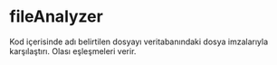 # fileAnalyzer
Kod içerisinde adı belirtilen dosyayı veritabanındaki dosya imzalarıyla karşılaştırı. Olası eşleşmeleri verir. 
